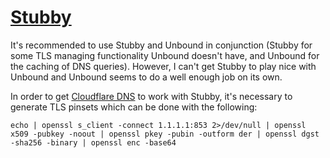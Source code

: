 # [Stubby](https://dnsprivacy.org/wiki/display/DP/DNS+Privacy+Daemon+-+Stubby)

It's recommended to use Stubby and Unbound in conjunction
(Stubby for some TLS managing functionality Unbound doesn't have,
and Unbound for the caching of DNS queries).
However, I can't get Stubby to play nice with Unbound and Unbound
seems to do a well enough job on its own.

In order to get [Cloudflare DNS](https://1.1.1.1/) to work with Stubby,
it's necessary to generate TLS pinsets which can be done with the following:
```console
echo | openssl s_client -connect 1.1.1.1:853 2>/dev/null | openssl x509 -pubkey -noout | openssl pkey -pubin -outform der | openssl dgst -sha256 -binary | openssl enc -base64
```
